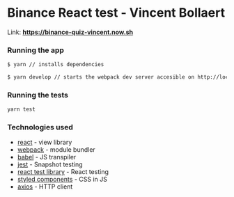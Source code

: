 # Binance React test - Vincent Bollaert

Link: **https://binance-quiz-vincent.now.sh**

### Running the app
```sh
$ yarn // installs dependencies
```
```sh
$ yarn develop // starts the webpack dev server accesible on http://localhost:8080/
```

### Running the tests
```sh
yarn test
```

### Technologies used
* [react] - view library
* [webpack] - module bundler
* [babel] - JS transpiler
* [jest] - Snapshot testing
* [react test library] - React testing
* [styled components] - CSS in JS
* [axios] - HTTP client

[react]: <https://facebook.github.io/react>
[webpack]: <http://webpack.github.io>
[babel]: <https://babeljs.io>
[jest]: <https://facebook.github.io/jest/>
[react test library]: <https://testing-library.com/docs/react-testing-library/intro>
[styled components]: <https://www.styled-components.com>
[axios]: <https://www.npmjs.com/package/axios>
